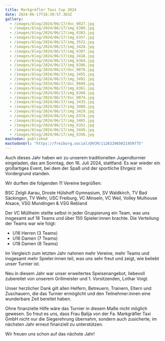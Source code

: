```yaml
---
title: Markgräfler Taxi Cup 2024
date: 2024-06-17T16:39:57.363Z
gallery:
  - /images/blog/2024/06/17/dsc_0027.jpg
  - /images/blog/2024/06/17/img_6389.jpg
  - /images/blog/2024/06/17/img_6383.jpg
  - /images/blog/2024/06/17/img_6357.jpg
  - /images/blog/2024/06/17/img_3522.jpg
  - /images/blog/2024/06/17/img_3424.jpg
  - /images/blog/2024/06/17/img_6387.jpg
  - /images/blog/2024/06/17/img_3418.jpg
  - /images/blog/2024/06/17/img_6364.jpg
  - /images/blog/2024/06/17/img_6386.jpg
  - /images/blog/2024/06/17/dsc_0078.jpg
  - /images/blog/2024/06/17/img_3455.jpg
  - /images/blog/2024/06/17/img_3492.jpg
  - /images/blog/2024/06/17/dsc_0049.jpg
  - /images/blog/2024/06/17/img_6361.jpg
  - /images/blog/2024/06/17/img_6368.jpg
  - /images/blog/2024/06/17/dsc_0074.jpg
  - /images/blog/2024/06/17/img_3435.jpg
  - /images/blog/2024/06/17/img_3480.jpg
  - /images/blog/2024/06/17/img_3429.jpg
  - /images/blog/2024/06/17/img_6374.jpg
  - /images/blog/2024/06/17/img_3465.jpg
  - /images/blog/2024/06/17/img_6352.jpg
  - /images/blog/2024/06/17/img_3449.jpg
  - /images/blog/2024/06/17/img_6356.jpg
mastodon: published
mastodonUrl: "https://freiburg.social/@VCM/112632965021959775"
---
```


Auch dieses Jahr haben wir zu unserem traditionellen Jugendturnier eingeladen, das am Sonntag, den 16. Juli 2024, stattfand. Es war wieder ein großartiges Event, bei dem der Spaß und der sportliche Ehrgeiz im Vordergrund standen.

Wir durften die folgenden 11 Vereine begrüßen:

BSC Zelgli Aarau, Droste Hülshoff Gymnasium, SV Waldkirch, TV Bad Säckingen, TV Wehr, USC Freiburg, VC Minseln, VC Weil, Volley Mulhouse Alsace, VSG Mundingen & VSG Rebland

Der VC Müllheim stellte selbst in jeder Gruppierung ein Team, was uns insgesamt auf 18 Teams und über 150 Spieler:innen brachte. Die Verteilung der Teams war wie folgt:

- U16 Herren (3 Teams)
- U16 Damen (7 Teams)
- U18 Damen (8 Teams)

Im Vergleich zum letzten Jahr nahmen mehr Vereine, mehr Teams und insgesamt mehr Spieler:innen teil, was uns sehr freut und zeigt, wie beliebt unser Turnier ist.

Neu in diesem Jahr war unser erweitertes Speisenangebot, liebevoll zubereitet von unserem Grillmeister und 1. Vorsitzenden, Lothar Voigt.

Unser herzlicher Dank gilt allen Helfern, Betreuern, Trainern, Eltern und Zuschauern, die das Turnier ermöglicht und den Teilnehmer:innen eine wunderbare Zeit bereitet haben.

Ohne finanzielle Hilfe wäre das Turnier in diesem Maße nicht möglich gewesen. So freut es uns, dass Frau Balija von der Fa. Markgräfler Taxi GmbH nicht nur die Siegerehrung übernahm, sondern auch zusicherte, im nächsten Jahr erneut finanziell zu unterstützen.

Wir freuen uns schon auf das nächste Jahr!
